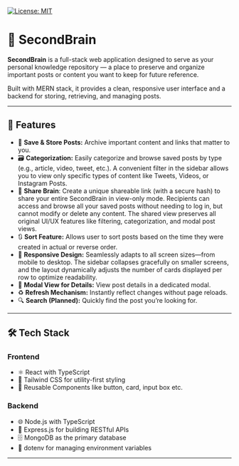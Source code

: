 [![License: MIT](https://img.shields.io/badge/License-MIT-yellow.svg)](https://opensource.org/licenses/MIT)

# 🧠 SecondBrain

**SecondBrain** is a full-stack web application designed to serve as your personal knowledge repository — a place to preserve and organize important posts or content you want to keep for future reference.

Built with MERN stack, it provides a clean, responsive user interface and a backend for storing, retrieving, and managing posts.

---

## 🚀 Features

- 📌 **Save & Store Posts:** Archive important content and links that matter to you.
- 🗃️ **Categorization:** Easily categorize and browse saved posts by type (e.g., article, video, tweet, etc.). A convenient filter in the sidebar allows you to view only specific types of content like Tweets, Videos, or Instagram Posts.
- 🔗 **Share Brain**: Create a unique shareable link (with a secure hash) to share your entire SecondBrain in view-only mode. Recipients can access and browse all your saved posts without needing to log in, but cannot modify or delete any content. The shared view preserves all original UI/UX features like filtering, categorization, and modal post views.
- 🔃 **Sort Feature:** Allows user to sort posts based on the time they were created in actual or reverse order.
- 📱 **Responsive Design:** Seamlessly adapts to all screen sizes—from mobile to desktop. The sidebar collapses gracefully on smaller screens, and the layout dynamically adjusts the number of cards displayed per row to optimize readability.
- 📝 **Modal View for Details:** View post details in a dedicated modal.
- ♻️ **Refresh Mechanism:** Instantly reflect changes without page reloads.
- 🔍 **Search (Planned):** Quickly find the post you’re looking for.

---

## 🛠️ Tech Stack

### Frontend
- ⚛️ React with TypeScript
- 🎨 Tailwind CSS for utility-first styling
- 🧩 Reusable Components like button, card, input box etc.

### Backend
- 🌐 Node.js with TypeScript
- 🚀 Express.js for building RESTful APIs
- 🗄️ MongoDB as the primary database
- 🔐 dotenv for managing environment variables

---